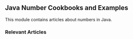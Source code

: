 ## Java Number Cookbooks and Examples

This module contains articles about numbers in Java.

### Relevant Articles